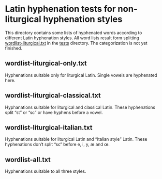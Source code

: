 # Latin hyphenation tests for non-liturgical hyphenation styles

This directory contains some lists of hyphenated words according to different
Latin hyphenation styles. All word lists result form splitting
[wordlist-liturgical.txt](../wordlist-liturgical.txt) in the [tests](../) directory. The categorization is not yet finished.

## wordlist-liturgical-only.txt

Hyphenations suitable only for liturgical Latin. Single vowels are hyphenated here.

## wordlist-liturgical-classical.txt

Hyphanations suitable for liturgical and classical Latin. These hyphenations split “st” or “sc” or have hyphens before a vowel.

## wordlist-liturgical-italian.txt

Hyphenations suitable for liturgical Latin and “Italian style” Latin. These
hyphenations don’t split “sc” before e, i, y, æ and œ.

## wordlist-all.txt

Hyphenations suitable to all three styles.
